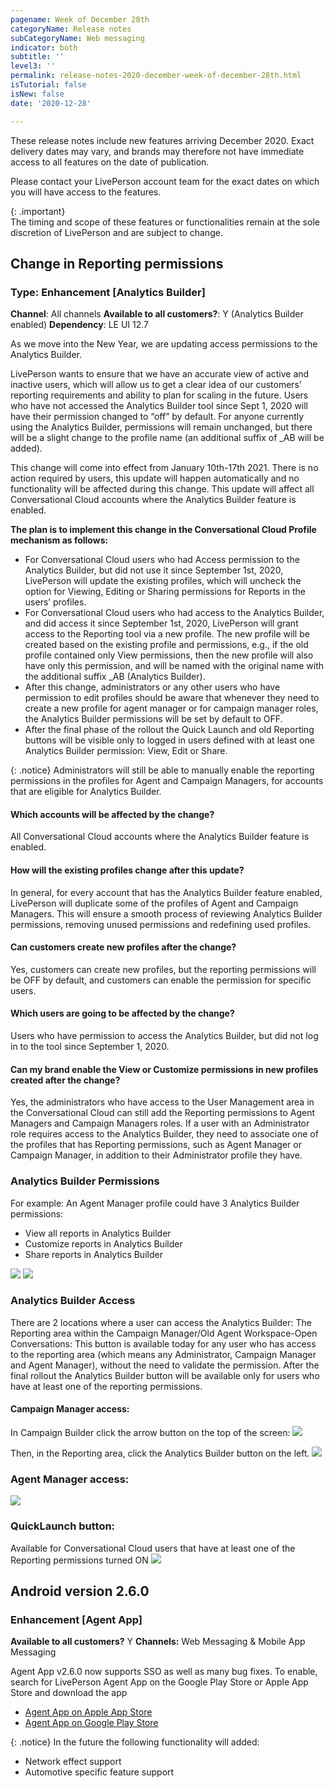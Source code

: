 ```yaml
---
pagename: Week of December 28th
categoryName: Release notes
subCategoryName: Web messaging
indicator: both
subtitle: ''
level3: ''
permalink: release-notes-2020-december-week-of-december-28th.html
isTutorial: false
isNew: false
date: '2020-12-28'

---
```


These release notes include new features arriving December 2020. Exact delivery dates may vary, and brands may therefore not have immediate access to all features on the date of publication.

Please contact your LivePerson account team for the exact dates on which you will have access to the features.

{: .important}  
The timing and scope of these features or functionalities remain at the sole discretion of LivePerson and are subject to change.

## Change in Reporting permissions
### Type: Enhancement [Analytics Builder]

**Channel**: All channels
**Available to all customers?**: Y (Analytics Builder enabled) 
**Dependency**: LE UI 12.7

As we move into the New Year, we are updating access permissions to the Analytics Builder.

LivePerson wants to ensure that we have an accurate view of active and inactive users, which will allow us to get a clear idea of our customers’ reporting requirements and ability to plan for scaling in the future. Users who have not accessed the Analytics Builder tool since Sept 1, 2020 will have their permission changed to “off” by default. For anyone currently using the Analytics Builder, permissions will remain unchanged, but there will be a slight change to the profile name (an additional suffix of  _AB will be added).

This change will come into effect from January 10th-17th 2021. There is no action required by users, this update will happen automatically and no functionality will be affected during this change. This update will affect all Conversational Cloud accounts where the Analytics Builder feature is enabled.

**The plan is to implement this change in the Conversational Cloud Profile mechanism as follows:**

* For Conversational Cloud users who had Access permission to the Analytics Builder, but did not use it since September 1st, 2020, LivePerson will update the existing profiles, which will uncheck the option for Viewing, Editing or Sharing permissions for Reports in the users’ profiles.
* For Conversational Cloud users who had access to the Analytics Builder, and did access it since September 1st, 2020, LivePerson will grant access to the Reporting tool via a new profile. The new profile will be created based on the existing profile and permissions, e.g., if the old profile contained only View permissions, then the new profile will also have only this permission, and will be named with the original name with the additional suffix  _AB (Analytics Builder).
* After this change, administrators or any other users who have permission to edit profiles should be aware that whenever they need to create a new profile for agent manager or for campaign manager roles, the Analytics Builder permissions will be set by default to OFF. 
* After the final phase of the rollout the Quick Launch and old Reporting buttons will be visible only to logged in users defined with at least one Analytics Builder permission: View, Edit or Share.

{: .notice}
Administrators will still be able to manually enable the reporting permissions in the profiles for Agent and Campaign Managers, for accounts that are eligible for Analytics Builder.

#### Which accounts will be affected by the change?
All Conversational Cloud accounts where the Analytics Builder feature is enabled.

#### How will the existing profiles change after this update?
In general, for every account that has the Analytics Builder feature enabled, LivePerson will duplicate some of the profiles of Agent and Campaign Managers. This will ensure a smooth process of reviewing Analytics Builder permissions, removing unused permissions and redefining used profiles.

#### Can customers create new profiles after the change?
Yes, customers can create new profiles, but the reporting permissions will be OFF by default, and customers can enable the permission for specific users.

#### Which users are going to be affected by the change?
Users who have permission to access the Analytics Builder, but did not log in to the tool since September 1, 2020.

#### Can my brand enable the View or Customize permissions in new profiles created after the change?
Yes, the administrators who have access to the User Management area in the Conversational Cloud can still add the Reporting permissions to Agent Managers and Campaign Managers roles.
If a user with an Administrator role requires access to the Analytics Builder, they need to associate one of the profiles that has Reporting permissions, such as Agent Manager or Campaign Manager, in addition to their Administrator profile they have.

### Analytics Builder Permissions
For example: An Agent Manager profile could have 3 Analytics Builder permissions:
* View all reports in Analytics Builder
* Customize reports in Analytics Builder
* Share reports in Analytics Builder

![](img/AB_permissions_1.png)
![](img/AB_permissions_2.png)

### Analytics Builder Access
There are 2 locations where a user can access the Analytics Builder:
The Reporting area within the Campaign Manager/Old Agent Workspace-Open Conversations: This button is available today for any user who has access to the reporting area (which means any Administrator, Campaign Manager and Agent Manager), without the need to validate the permission. After the final rollout the Analytics Builder button will be available only for users who have at least one of the reporting permissions.

#### Campaign Manager access:
In Campaign Builder click the arrow button on the top of the screen:
![](img/AB_permissions_3.png)

Then, in the Reporting area, click the Analytics Builder button on the left.
![](img/AB_permissions_4.png)

### Agent Manager access:
![](img/AB_permissions_5.png)

### QuickLaunch button: 
Available for Conversational Cloud users that have at least one of the Reporting permissions turned ON
![](img/AB_permissions_6.png)

## Android version 2.6.0
### Enhancement [Agent App]

**Available to all customers?** Y
**Channels:** Web Messaging & Mobile App Messaging

Agent App v2.6.0 now supports SSO as well as many bug fixes.
To enable, search for LivePerson Agent App on the Google Play Store or Apple App Store and download the app 
* [Agent App on Apple App Store](https://apps.apple.com/us/app/liveperson-agent-app/id1533849048)
* [Agent App on Google Play Store](https://play.google.com/store/apps/details?id=com.liveperson.LiveEngageMessaging)

{: .notice}
In the future the following functionality will added:
* Network effect support
* Automotive specific feature support


